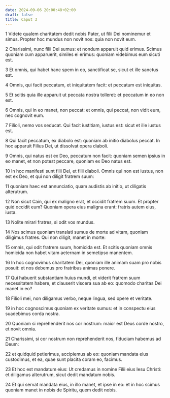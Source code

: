```yaml
---
date: 2024-09-06 20:00:48+02:00
draft: false
title: Caput 3
---
```





1 Videte qualem charitatem dedit nobis Pater, ut filii Dei nominemur et simus. Propter hoc mundus non novit nos: quia non novit eum.

2 Charissimi, nunc filii Dei sumus: et nondum apparuit quid erimus. Scimus quoniam cum apparuerit, similes ei erimus: quoniam videbimus eum sicuti est.

3 Et omnis, qui habet hanc spem in eo, sanctificat se, sicut et ille sanctus est.

4 Omnis, qui facit peccatum, et iniquitatem facit: et peccatum est iniquitas.

5 Et scitis quia ille apparuit ut peccata nostra tolleret: et peccatum in eo non est.

6 Omnis, qui in eo manet, non peccat: et omnis, qui peccat, non vidit eum, nec cognovit eum.

7 Filioli, nemo vos seducat. Qui facit iustitiam, iustus est: sicut et ille iustus est.

8 Qui facit peccatum, ex diabolo est: quoniam ab initio diabolus peccat. In hoc apparuit Filius Dei, ut dissolvat opera diaboli.

9 Omnis, qui natus est ex Deo, peccatum non facit: quoniam semen ipsius in eo manet, et non potest peccare, quoniam ex Deo natus est.

10 In hoc manifesti sunt filii Dei, et filii diaboli. Omnis qui non est iustus, non est ex Deo, et qui non diligit fratrem suum:

11 quoniam haec est annunciatio, quam audistis ab initio, ut diligatis alterutrum.

12 Non sicut Cain, qui ex maligno erat, et occidit fratrem suum. Et propter quid occidit eum? Quoniam opera eius maligna erant: fratris autem eius, iusta.

13 Nolite mirari fratres, si odit vos mundus.

14 Nos scimus quoniam translati sumus de morte ad vitam, quoniam diligimus fratres. Qui non diligit, manet in morte:

15 omnis, qui odit fratrem suum, homicida est. Et scitis quoniam omnis homicida non habet vitam aeternam in semetipso manentem.

16 In hoc cognovimus charitatem Dei, quoniam ille animam suam pro nobis posuit: et nos debemus pro fratribus animas ponere.

17 Qui habuerit substantiam huius mundi, et viderit fratrem suum necessitatem habere, et clauserit viscera sua ab eo: quomodo charitas Dei manet in eo?

18 Filioli mei, non diligamus verbo, neque lingua, sed opere et veritate.

19 in hoc cognoscimus quoniam ex veritate sumus: et in conspectu eius suadebimus corda nostra.

20 Quoniam si reprehenderit nos cor nostrum: maior est Deus corde nostro, et novit omnia.

21 Charissimi, si cor nostrum non reprehenderit nos, fiduciam habemus ad Deum:

22 et quidquid petierimus, accipiemus ab eo: quoniam mandata eius custodimus, et ea, quae sunt placita coram eo, facimus.

23 Et hoc est mandatum eius: Ut credamus in nomine Filii eius Iesu Christi: et diligamus alterutrum, sicut dedit mandatum nobis.

24 Et qui servat mandata eius, in illo manet, et ipse in eo: et in hoc scimus quoniam manet in nobis de Spiritu, quem dedit nobis.

